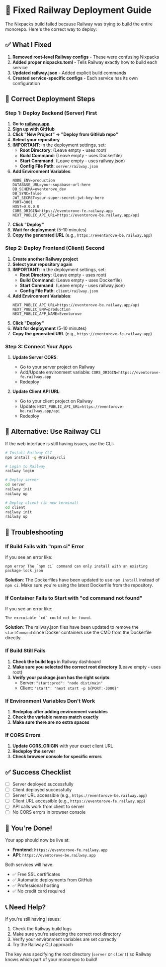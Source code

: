 # 🚀 Fixed Railway Deployment Guide

The Nixpacks build failed because Railway was trying to build the entire monorepo. Here's the correct way to deploy:

## ✅ What I Fixed

1. **Removed root-level Railway configs** - These were confusing Nixpacks
2. **Added proper nixpacks.toml** - Tells Railway exactly how to build each service
3. **Updated railway.json** - Added explicit build commands
4. **Created service-specific configs** - Each service has its own configuration

## 🚀 Correct Deployment Steps

### Step 1: Deploy Backend (Server) First

1. **Go to [railway.app](https://railway.app)**
2. **Sign up with GitHub**
3. **Click "New Project" → "Deploy from GitHub repo"**
4. **Select your repository**
5. **IMPORTANT**: In the deployment settings, set:
   - **Root Directory**: (Leave empty - uses root)
   - **Build Command**: (Leave empty - uses Dockerfile)
   - **Start Command**: (Leave empty - uses railway.json)
   - **Config File Path**: `server/railway.json`
6. **Add Environment Variables**:
   ```
   NODE_ENV=production
   DATABASE_URL=your-supabase-url-here
   DB_SCHEMA=eventorove_dev
   DB_SYNC=false
   JWT_SECRET=your-super-secret-jwt-key-here
   PORT=3001
   HOST=0.0.0.0
   CORS_ORIGIN=https://eventorove-fe.railway.app
   NEXT_PUBLIC_API_URL=https://eventorove-be.railway.app/api
   ```
7. **Click "Deploy"**
8. **Wait for deployment** (5-10 minutes)
9. **Copy the generated URL** (e.g., `https://eventorove-be.railway.app`)

### Step 2: Deploy Frontend (Client) Second

1. **Create another Railway project**
2. **Select your repository again**
3. **IMPORTANT**: In the deployment settings, set:
   - **Root Directory**: (Leave empty - uses root)
   - **Build Command**: (Leave empty - uses Dockerfile)
   - **Start Command**: (Leave empty - uses railway.json)
   - **Config File Path**: `client/railway.json`
4. **Add Environment Variables**:
   ```
   NEXT_PUBLIC_API_URL=https://eventorove-be.railway.app/api
   NEXT_PUBLIC_ENV=production
   NEXT_PUBLIC_APP_NAME=Eventorove
   ```
5. **Click "Deploy"**
6. **Wait for deployment** (5-10 minutes)
7. **Copy the generated URL** (e.g., `https://eventorove-fe.railway.app`)

### Step 3: Connect Your Apps

1. **Update Server CORS**:
   - Go to your server project on Railway
   - Add/Update environment variable: `CORS_ORIGIN=https://eventorove-fe.railway.app`
   - Redeploy

2. **Update Client API URL**:
   - Go to your client project on Railway
   - Update: `NEXT_PUBLIC_API_URL=https://eventorove-be.railway.app/api`
   - Redeploy

## 🔧 Alternative: Use Railway CLI

If the web interface is still having issues, use the CLI:

```bash
# Install Railway CLI
npm install -g @railway/cli

# Login to Railway
railway login

# Deploy server
cd server
railway init
railway up

# Deploy client (in new terminal)
cd client
railway init
railway up
```

## 🐛 Troubleshooting

### If Build Fails with "npm ci" Error

If you see an error like:
```
npm error The `npm ci` command can only install with an existing package-lock.json
```

**Solution**: The Dockerfiles have been updated to use `npm install` instead of `npm ci`. Make sure you're using the latest Dockerfile from the repository.

### If Container Fails to Start with "cd command not found"

If you see an error like:
```
The executable `cd` could not be found.
```

**Solution**: The railway.json files have been updated to remove the `startCommand` since Docker containers use the CMD from the Dockerfile directly.

### If Build Still Fails

1. **Check the build logs** in Railway dashboard
2. **Make sure you selected the correct root directory** (Leave empty - uses root)
3. **Verify your package.json has the right scripts**:
   - Server: `"start:prod": "node dist/main"`
   - Client: `"start": "next start -p ${PORT:-3000}"`

### If Environment Variables Don't Work

1. **Redeploy after adding environment variables**
2. **Check the variable names match exactly**
3. **Make sure there are no extra spaces**

### If CORS Errors

1. **Update CORS_ORIGIN** with your exact client URL
2. **Redeploy the server**
3. **Check browser console for specific errors**

## ✅ Success Checklist

- [ ] Server deployed successfully
- [ ] Client deployed successfully
- [ ] Server URL accessible (e.g., `https://eventorove-be.railway.app`)
- [ ] Client URL accessible (e.g., `https://eventorove-fe.railway.app`)
- [ ] API calls work from client to server
- [ ] No CORS errors in browser console

## 🎉 You're Done!

Your app should now be live at:
- **Frontend**: `https://eventorove-fe.railway.app`
- **API**: `https://eventorove-be.railway.app`

Both services will have:
- ✅ Free SSL certificates
- ✅ Automatic deployments from GitHub
- ✅ Professional hosting
- ✅ No credit card required

## 📞 Need Help?

If you're still having issues:
1. Check the Railway build logs
2. Make sure you're selecting the correct root directory
3. Verify your environment variables are set correctly
4. Try the Railway CLI approach

The key was specifying the root directory (`server` or `client`) so Railway knows which part of your monorepo to build!
